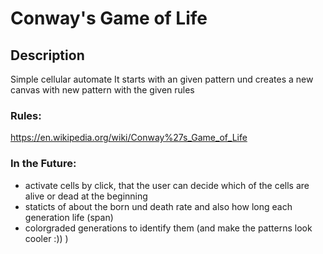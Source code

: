 #  Conway's Game of Life 
## Description 
Simple cellular automate 
It starts with an given pattern und creates a new canvas with new pattern with the given rules 
### Rules:
https://en.wikipedia.org/wiki/Conway%27s_Game_of_Life

### In the Future:
- activate cells by click, that the user can decide which of the cells are alive or dead at the beginning
- staticts of about the born und death rate and also how long each generation life (span)
- colorgraded generations to identify them (and make the patterns look cooler :)) )
  
